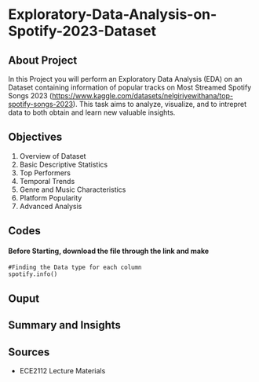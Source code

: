 # Exploratory-Data-Analysis-on-Spotify-2023-Dataset

## About Project
In this Project you will perform an Exploratory Data Analysis (EDA) on an Dataset containing information of popular tracks on Most Streamed Spotify Songs 2023 (https://www.kaggle.com/datasets/nelgiriyewithana/top-spotify-songs-2023). This task aims to analyze, visualize, and to intrepret data to both obtain and learn new valuable insights. 

## Objectives
1. Overview of Dataset
2. Basic Descriptive Statistics
3. Top Performers
4. Temporal Trends
5. Genre and Music Characteristics
6. Platform Popularity
7. Advanced Analysis

## Codes
#### Before Starting, download the file through the link and make





``` phyton 
#Finding the Data type for each column 
spotify.info()

```






## Ouput


## Summary and Insights 


## Sources 
- ECE2112 Lecture Materials

